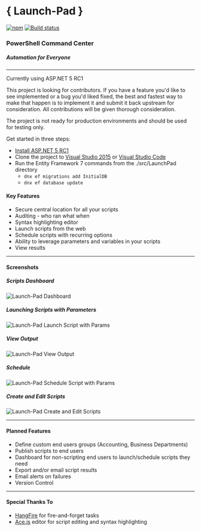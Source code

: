 # { Launch-Pad }
[![npm](https://img.shields.io/npm/l/express.svg)](https://github.com/michaelburns/LaunchPad/blob/master/LICENSE) 
[![Build status](https://ci.appveyor.com/api/projects/status/u6sr8qluxoyuy0q7?svg=true)](https://ci.appveyor.com/project/michaelburns/launchpad)


### PowerShell Command Center
##### Automation for Everyone
--------------

Currently using ASP.NET 5 RC1

This project is looking for contributors. If you have a feature you'd like to see implemented or a bug you'd liked fixed, the best and fastest way to make that happen is to implement it and submit it back upstream for consideration. All contributions will be given thorough consideration.

The project is not ready for production environments and should be used for testing only. 

Get started in three steps:
- [Install ASP.NET 5 RC1](https://get.asp.net/)  
- Clone the project to [Visual Studio 2015](https://www.visualstudio.com/en-us/products/visual-studio-community-vs.aspx) or [Visual Studio Code](https://www.visualstudio.com/en-us/products/code-vs.aspx)
- Run the Entity Framework 7 commands from the ./src/LaunchPad directory 
  - ``` dnx ef migrations add InitialDB ```
  - ```dnx ef database update ```


#### Key Features
* Secure central location for all your scripts
* Auditing - who ran what when
* Syntax highlighting editor
* Launch scripts from the web
* Schedule scripts with recurring options
* Ability to leverage parameters and variables in your scripts
* View results

--------------
#### Screenshots

##### Scripts Dashboard

![Launch-Pad Dashboard](http://i.imgur.com/YhM1Q2U.png)

##### Launching Scripts with Parameters

![Launch-Pad Launch Script with Params](http://i.imgur.com/9GwPf3m.png)

##### View Output

![Launch-Pad View Output](http://i.imgur.com/xNLBn8E.png)

##### Schedule 

![Launch-Pad Schedule Script with Params](http://i.imgur.com/NcoVMzQ.png)


##### Create and Edit Scripts 

![Launch-Pad Create and Edit Scripts](http://i.imgur.com/fp2KRy4.png)

--------------


#### Planned Features
* Define custom end users groups (Accounting, Business Departments)
* Publish scripts to end users
* Dashboard for non-scripting end users to launch/schedule scripts they need
* Export and/or email script results
* Email alerts on failures
* Version Control

--------------


#### Special Thanks To
* [HangFire](http://hangfire.io/) for fire-and-forget tasks
* [Ace.js](https://ace.c9.io/) editor for script editing and syntax highlighting
